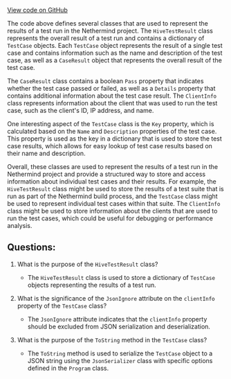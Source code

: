 [View code on GitHub](https://github.com/NethermindEth/nethermind/tools/HiveCompare/HiveCompare/Models/HiveTestResult.cs)

The code above defines several classes that are used to represent the results of a test run in the Nethermind project. The `HiveTestResult` class represents the overall result of a test run and contains a dictionary of `TestCase` objects. Each `TestCase` object represents the result of a single test case and contains information such as the name and description of the test case, as well as a `CaseResult` object that represents the overall result of the test case.

The `CaseResult` class contains a boolean `Pass` property that indicates whether the test case passed or failed, as well as a `Details` property that contains additional information about the test case result. The `ClientInfo` class represents information about the client that was used to run the test case, such as the client's ID, IP address, and name.

One interesting aspect of the `TestCase` class is the `Key` property, which is calculated based on the `Name` and `Description` properties of the test case. This property is used as the key in a dictionary that is used to store the test case results, which allows for easy lookup of test case results based on their name and description.

Overall, these classes are used to represent the results of a test run in the Nethermind project and provide a structured way to store and access information about individual test cases and their results. For example, the `HiveTestResult` class might be used to store the results of a test suite that is run as part of the Nethermind build process, and the `TestCase` class might be used to represent individual test cases within that suite. The `ClientInfo` class might be used to store information about the clients that are used to run the test cases, which could be useful for debugging or performance analysis.
## Questions: 
 1. What is the purpose of the `HiveTestResult` class?
    - The `HiveTestResult` class is used to store a dictionary of `TestCase` objects representing the results of a test run.

2. What is the significance of the `JsonIgnore` attribute on the `clientInfo` property of the `TestCase` class?
    - The `JsonIgnore` attribute indicates that the `clientInfo` property should be excluded from JSON serialization and deserialization.

3. What is the purpose of the `ToString` method in the `TestCase` class?
    - The `ToString` method is used to serialize the `TestCase` object to a JSON string using the `JsonSerializer` class with specific options defined in the `Program` class.